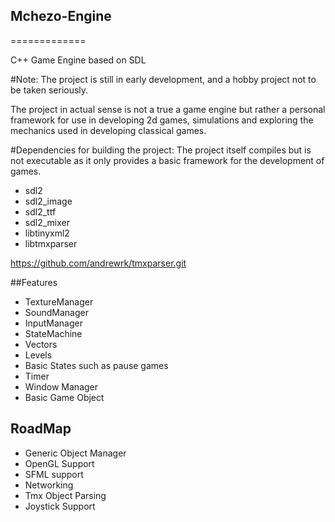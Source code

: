 ## Mchezo-Engine
=============

C++ Game Engine based on SDL

#Note:
The project is still in early development, and a hobby project not to be taken seriously.

The project in actual sense is not a true a game engine but rather a personal framework for use in developing 2d games,
simulations and exploring the mechanics used in developing classical games.

#Dependencies for building the project:
The project itself compiles but is not executable as it only provides a basic 
framework for the development of games.

* sdl2
* sdl2_image
* sdl2_ttf
* sdl2_mixer
* libtinyxml2
* libtmxparser

https://github.com/andrewrk/tmxparser.git

##Features

* TextureManager
* SoundManager
* InputManager
* StateMachine
* Vectors
* Levels
* Basic States such as pause games
* Timer
* Window Manager
* Basic Game Object

## RoadMap

* Generic Object Manager
* OpenGL Support
* SFML support
* Networking
* Tmx Object Parsing
* Joystick Support

